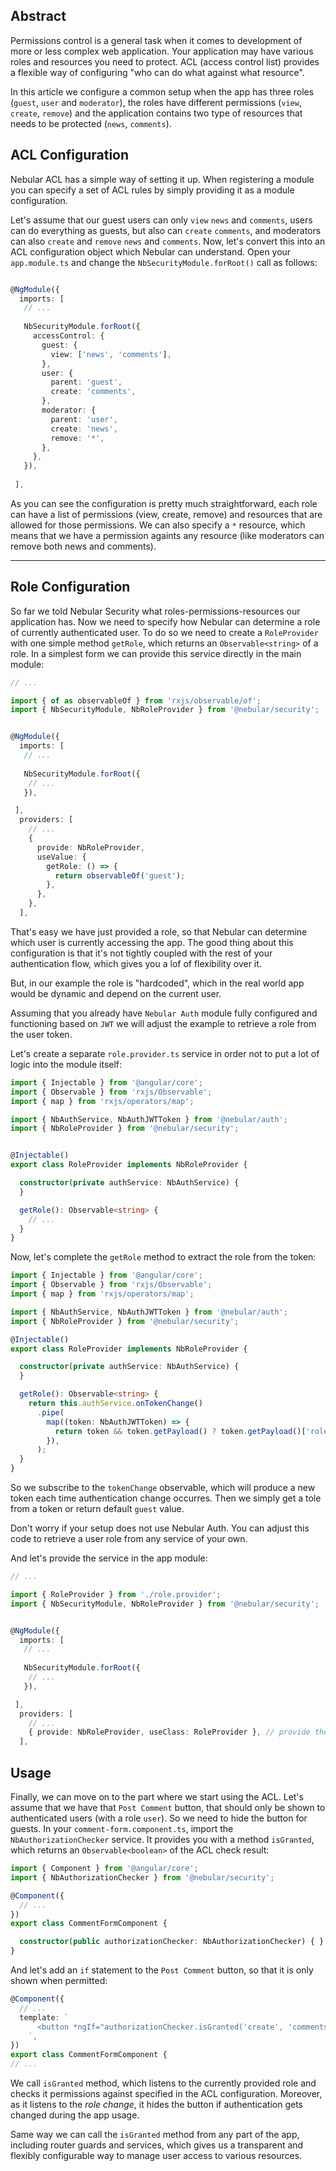 ## Abstract

Permissions control is a general task when it comes to development of more or less complex web application. Your application may have various roles and resources you need to protect.
ACL (access control list) provides a flexible way of configuring "who can do what against what resource".

In this article we configure a common setup when the app has three roles (`guest`, `user` and `moderator`), the roles have different permissions (`view`, `create`, `remove`) 
and the application contains two type of resources that needs to be protected (`news`, `comments`).

## ACL Configuration

Nebular ACL has a simple way of setting it up. When registering a module you can specify a set of ACL rules by simply providing it as a module configuration.

Let's assume that our guest users can only `view` `news` and `comments`, users can do everything as guests, but also can `create` `comments`, and moderators can also `create` and `remove` `news` and `comments`.
Now, let's convert this into an ACL configuration object which Nebular can understand. Open your `app.module.ts` and change the `NbSecurityModule.forRoot()` call as follows:

```typescript

@NgModule({
  imports: [
   // ...
    
   NbSecurityModule.forRoot({
     accessControl: {
       guest: {
         view: ['news', 'comments'],
       },
       user: {
         parent: 'guest',
         create: 'comments',
       },
       moderator: {
         parent: 'user',
         create: 'news',
         remove: '*',
       },
     },
   }),
   
 ],

``` 

As you can see the configuration is pretty much straightforward, each role can have a list of permissions (view, create, remove) and resources that are allowed for those permissions. We can also specify a `*` resource,
which means that we have a permission againts any resource (like moderators can remove both news and comments).    
<hr class="section-end">

## Role Configuration

So far we told Nebular Security what roles-permissions-resources our application has. Now we need to specify how Nebular can determine a role of currently authenticated user.
To do so we need to create a `RoleProvider` with one simple method `getRole`, which returns an `Observable<string>` of a role.
In a simplest form we can provide this service directly in the main module:


```typescript
// ...

import { of as observableOf } from 'rxjs/observable/of';
import { NbSecurityModule, NbRoleProvider } from '@nebular/security';


@NgModule({
  imports: [
   // ...
    
   NbSecurityModule.forRoot({
    // ...
   }),

 ],
  providers: [
    // ...
    {
      provide: NbRoleProvider,
      useValue: {
        getRole: () => {
          return observableOf('guest');
        },
      },
    },
  ],
``` 
That's easy we have just provided a role, so that Nebular can determine which user is currently accessing the app.
The good thing about this configuration is that it's not tightly coupled with the rest of your authentication flow, which gives you a lof of flexibility over it.

But, in our example the role is "hardcoded", which in the real world app would be dynamic and depend on the current user. 

Assuming that you already have `Nebular Auth` module fully configured and functioning based on `JWT` we will adjust the example to retrieve a role from the user token.

Let's create a separate `role.provider.ts` service in order not to put a lot of logic into the module itself:

```typescript
import { Injectable } from '@angular/core';
import { Observable } from 'rxjs/Observable';
import { map } from 'rxjs/operators/map';

import { NbAuthService, NbAuthJWTToken } from '@nebular/auth';
import { NbRoleProvider } from '@nebular/security';


@Injectable()
export class RoleProvider implements NbRoleProvider {

  constructor(private authService: NbAuthService) {
  }

  getRole(): Observable<string> {
    // ...
  }
}

``` 

Now, let's complete the `getRole` method to extract the role from the token: 

```typescript
import { Injectable } from '@angular/core';
import { Observable } from 'rxjs/Observable';
import { map } from 'rxjs/operators/map';

import { NbAuthService, NbAuthJWTToken } from '@nebular/auth';
import { NbRoleProvider } from '@nebular/security';

@Injectable()
export class RoleProvider implements NbRoleProvider {

  constructor(private authService: NbAuthService) {
  }

  getRole(): Observable<string> {
    return this.authService.onTokenChange()
      .pipe(
        map((token: NbAuthJWTToken) => {
          return token && token.getPayload() ? token.getPayload()['role'] : 'guest';
        }),
      );
  }
}
``` 

So we subscribe to the `tokenChange` observable, which will produce a new token each time authentication change occurres. Then we simply get a tole from a token or return default `guest` value.

Don't worry if your setup does not use Nebular Auth. You can adjust this code to retrieve a user role from any service of your own. 


And let's provide the service in the app module:

```typescript
// ...

import { RoleProvider } from './role.provider';
import { NbSecurityModule, NbRoleProvider } from '@nebular/security';


@NgModule({
  imports: [
   // ...
    
   NbSecurityModule.forRoot({
    // ...
   }),

 ],
  providers: [
    // ...
    { provide: NbRoleProvider, useClass: RoleProvider }, // provide the class
  ],
``` 


## Usage

Finally, we can move on to the part where we start using the ACL. Let's assume that we have that `Post Comment` button, that should only be shown to authenticated users (with a role `user`).
So we need to hide the button for guests. In your `comment-form.component.ts`, import the `NbAuthorizationChecker` service. 
It provides you with a method `isGranted`, which returns an `Observable<boolean>` of the ACL check result:

```typescript
import { Component } from '@angular/core';
import { NbAuthorizationChecker } from '@nebular/security';

@Component({
  // ...
})
export class CommentFormComponent {

  constructor(public authorizationChecker: NbAuthorizationChecker) { }
}
``` 

And let's add an `if` statement to the `Post Comment` button, so that it is only shown when permitted:

```typescript
@Component({
  // ...
  template: `
      <button *ngIf="authorizationChecker.isGranted('create', 'comments') | async" >Post Comment</button>
    `,
})
export class CommentFormComponent {
// ...
``` 
We call `isGranted` method, which listens to the currently provided role and checks it permissions against specified in the ACL configuration. 
Moreover, as it listens to the *role change*, it hides the button if authentication gets changed during the app usage.

Same way we can call the `isGranted` method from any part of the app, including router guards and services, which gives us a transparent and flexibly configurable way to manage user access to various resources.   
